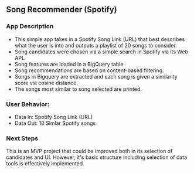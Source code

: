 ## Song Recommender (Spotify)

### App Description
* This simple app takes in a Spotify Song Link (URL) that best describes what the user is into and outputs a playlist of 20 songs to consider. 
* Song candidates were chosen via a simple search in Spotify via its Web API.
* Song features are loaded in a BigQuery table
* Song recommendations are based on content-based filtering. 
* Songs in Bigquery are extracted and each song is given a similarity score via cosine distance.
* The songs most similar to song selected are printed.

### User Behavior:
* Data In: Spotify Song Link (URL)
* Data Out: 10 Simlar Spotify songs

### Next Steps

This is an MVP project that could be improved both in its selection of candidates and UI. However, it's basic structure including selection of data tools is effectively implemented.
